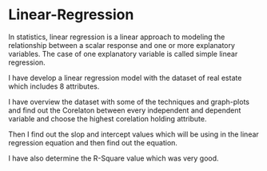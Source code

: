 # Linear-Regression
In statistics, linear regression is a linear approach to modeling the relationship between a scalar response and one or more explanatory variables. The case of one explanatory variable is called simple linear regression.

I have develop a linear regression model with the dataset of real estate which includes 8 attributes.

I have overview the dataset with some of the techniques and graph-plots and find out the Corelaton between every independent and dependent variable and choose the highest corelation holding attribute.

Then I find out the slop and intercept values which will be using in the linear regression equation and then find out the equation.

I have also determine the R-Square value which was very good.
